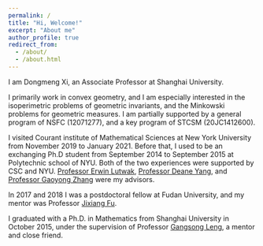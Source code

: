 ```yaml
---
permalink: /
title: "Hi, Welcome!"
excerpt: "About me"
author_profile: true
redirect_from: 
  - /about/
  - /about.html
---
```


I am Dongmeng Xi, an Associate Professor at Shanghai University. 

I primarily work in convex geometry, and I am especially interested in the isoperimetric problems of geometric invariants, and the Minkowski problems for geometric measures. I am partially supported by a general program of NSFC (12071277), and a key program of STCSM (20JC1412600).

I visited Courant institute of Mathematical Sciences at New York University from November 2019 to January 2021. Before that, I used to be an exchanging Ph.D student from September 2014 to September 2015 at Polytechnic school of NYU. Both of the two experiences were supported by CSC and NYU. [Professor Erwin Lutwak](https://cims.nyu.edu/people/profiles/LUTWAK_Erwin.html), [Professor Deane Yang](https://cims.nyu.edu/~yangd/), and [Professor Gaoyong Zhang](https://cims.nyu.edu/~gaoyong/) were my advisors.  

In 2017 and 2018 I was a postdoctoral fellow at Fudan University, and my mentor was Professor [Jixiang Fu](https://mathscinet.ams.org/mathscinet/search/author.html?mrauthid=616042).

I graduated with a Ph.D. in Mathematics from Shanghai University in October 2015, under the supervision of  Professor [Gangsong Leng](https://mathscinet.ams.org/mathscinet/search/author.html?mrauthid=323352), a mentor and close friend.  



